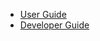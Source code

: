 * [User Guide](https://www.gitbook.com/book/88250/wide-user-guide)
* [Developer Guide](https://www.gitbook.com/book/88250/wide-dev-guide)
